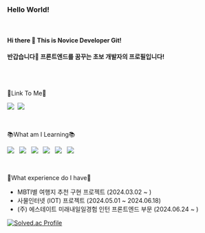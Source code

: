 ### Hello World!

<BR>

#### Hi there 👋 This is Novice Developer Git!

#### 반갑습니다👋 프론트엔드를 꿈꾸는 초보 개발자의 프로필입니다!

<br><br>

🚀Link To Me🚀

<a href="https://velog.io/@zeromin41"><img src="https://img.shields.io/badge/Velog-20C997?style=flat-square&logo=Velog&logoColor=white"/></a>&nbsp;
<a href="https://mail.google.com/mail/?view=cm&amp;fs=1&amp;to=youngmin0679@gmail.com" target="_blank"><img src="https://img.shields.io/badge/Gmail-EA4335?style=flat-square&logo=Gmail&logoColor=white"/></a>
&nbsp;

<br>

📚What am I Learning📚

<img src="https://img.shields.io/badge/Java-0000EE?style=flat-square&logo=Java&logoColor=white"/>&nbsp;&nbsp;
<img src="https://img.shields.io/badge/Android Studio-3DDC84?style=flat-square&logo=Android Studio&logoColor=white"/>&nbsp;&nbsp;
<img src="https://img.shields.io/badge/HTML5-E34F26?style=flat-square&logo=HTML5&logoColor=white"/>&nbsp;&nbsp;
<img src="https://img.shields.io/badge/CSS3-1572B6?style=flat-square&logo=CSS3&logoColor=white"/>&nbsp;&nbsp;
<img src="https://img.shields.io/badge/Python-1572B6?style=flat-square&logo=Python&logoColor=white"/>&nbsp;&nbsp;
<img src="https://img.shields.io/badge/JavaScript-F7DF1E?style=flat-square&logo=JavaScript&logoColor=white"/> </a>&nbsp;

<br>

📝What experience do I have📝
* MBTI별 여행지 추천 구현 프로젝트 (2024.03.02 ~ )
* 사물인터넷 (IOT) 프로젝트 (2024.05.01 ~ 2024.06.18)
* (주) 에스테이트 미래내일일경험 인턴 프론트엔드 부문 (2024.06.24 ~ )

[![Solved.ac Profile](http://mazassumnida.wtf/api/v2/generate_badge?boj=tladudals224)](https://solved.ac/tladudals224/)

